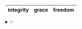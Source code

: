 | integrity | grace | freedom |
| :-------: | :---: | :-----: |

<details>
  <summary>✨</summary>
  These words are chosen at random each day. New words will appear here tomorrow morning.
</details>